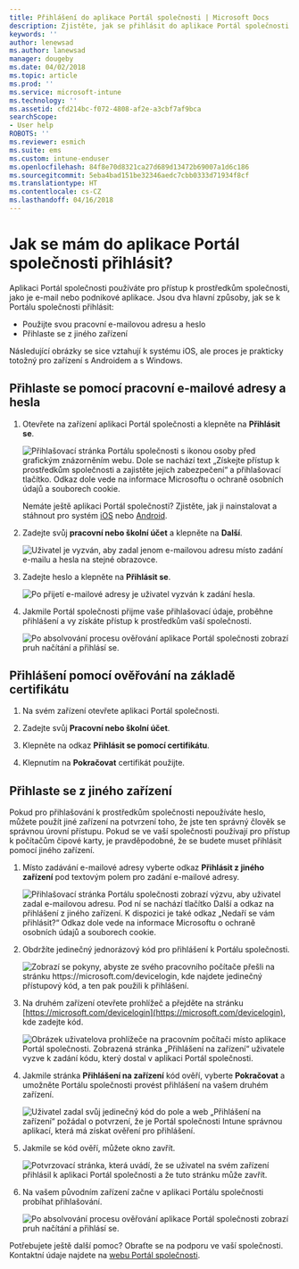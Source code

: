```yaml
---
title: Přihlášení do aplikace Portál společnosti | Microsoft Docs
description: Zjistěte, jak se přihlásit do aplikace Portál společnosti na více platformách.
keywords: ''
author: lenewsad
ms.author: lanewsad
manager: dougeby
ms.date: 04/02/2018
ms.topic: article
ms.prod: ''
ms.service: microsoft-intune
ms.technology: ''
ms.assetid: cfd214bc-f072-4808-af2e-a3cbf7af9bca
searchScope:
- User help
ROBOTS: ''
ms.reviewer: esmich
ms.suite: ems
ms.custom: intune-enduser
ms.openlocfilehash: 84f8e70d8321ca27d689d13472b69007a1d6c186
ms.sourcegitcommit: 5eba4bad151be32346aedc7cbb0333d71934f8cf
ms.translationtype: HT
ms.contentlocale: cs-CZ
ms.lasthandoff: 04/16/2018
---
```

# <a name="how-do-i-sign-in-to-the-company-portal-app---user-story-1132123--"></a>Jak se mám do aplikace Portál společnosti přihlásit? <!--User Story 1132123-->

Aplikaci Portál společnosti používáte pro přístup k prostředkům společnosti, jako je e-mail nebo podnikové aplikace. Jsou dva hlavní způsoby, jak se k Portálu společnosti přihlásit:

* Použijte svou pracovní e-mailovou adresu a heslo
* Přihlaste se z jiného zařízení

Následující obrázky se sice vztahují k systému iOS, ale proces je prakticky totožný pro zařízení s Androidem a s Windows.

## <a name="signing-in-with-your-email-address-and-password"></a>Přihlaste se pomocí pracovní e-mailové adresy a hesla

1. Otevřete na zařízení aplikaci Portál společnosti a klepněte na **Přihlásit se**.

   ![Přihlašovací stránka Portálu společnosti s ikonou osoby před grafickým znázorněním webu. Dole se nachází text „Získejte přístup k prostředkům společnosti a zajistěte jejich zabezpečení“ a přihlašovací tlačítko. Odkaz dole vede na informace Microsoftu o ochraně osobních údajů a souborech cookie.](/intune-user-help/media/cp_ios_aad_signin_after_1804_001.png)

   Nemáte ještě aplikaci Portál společnosti? Zjistěte, jak ji nainstalovat a stáhnout pro systém [iOS](install-and-sign-in-to-the-intune-company-portal-app-ios.md) nebo [Android](install-the-company-portal-app-android.md).

2. Zadejte svůj **pracovní nebo školní účet** a klepněte na **Další**.

   ![Uživatel je vyzván, aby zadal jenom e-mailovou adresu místo zadání e-mailu a hesla na stejné obrazovce.](/intune-user-help/media/cp_ios_aad_signin_after_1804_002.png)

3. Zadejte heslo a klepněte na **Přihlásit se**.

   ![Po přijetí e-mailové adresy je uživatel vyzván k zadání hesla.](/intune-user-help/media/cp_ios_aad_signin_after_1804_003.png)

4. Jakmile Portál společnosti přijme vaše přihlašovací údaje, proběhne přihlášení a vy získáte přístup k prostředkům vaší společnosti.   

   ![Po absolvování procesu ověřování aplikace Portál společnosti zobrazí pruh načítání a přihlásí se.](/intune-user-help/media/cp_ios_aad_signin_after_1804_004.png)

## <a name="signing-in-with-certificate-based-authentication"></a>Přihlášení pomocí ověřování na základě certifikátu

1.  Na svém zařízení otevřete aplikaci Portál společnosti.

2.  Zadejte svůj **Pracovní nebo školní účet**.

3.  Klepněte na odkaz **Přihlásit se pomocí certifikátu**.

4.  Klepnutím na **Pokračovat** certifikát použijte.

## <a name="signing-in-from-another-device"></a>Přihlaste se z jiného zařízení

Pokud pro přihlašování k prostředkům společnosti nepoužíváte heslo, můžete použít jiné zařízení na potvrzení toho, že jste ten správný člověk se správnou úrovní přístupu. Pokud se ve vaší společnosti používají pro přístup k počítačům čipové karty, je pravděpodobné, že se budete muset přihlásit pomocí jiného zařízení.

1. Místo zadávání e-mailové adresy vyberte odkaz **Přihlásit z jiného zařízení** pod textovým polem pro zadání e-mailové adresy.

   ![Přihlašovací stránka Portálu společnosti zobrazí výzvu, aby uživatel zadal e-mailovou adresu.  Pod ní se nachází tlačítko Další a odkaz na přihlášení z jiného zařízení. K dispozici je také odkaz „Nedaří se vám přihlásit?“ Odkaz dole vede na informace Microsoftu o ochraně osobních údajů a souborech cookie.](/intune-user-help/media/cp_ios_aad_signin_after_1804_005.png)

2. Obdržíte jedinečný jednorázový kód pro přihlášení k Portálu společnosti.

   ![Zobrazí se pokyny, abyste ze svého pracovního počítače přešli na stránku https://microsoft.com/devicelogin, kde najdete jedinečný přístupový kód, a ten pak použili k přihlášení.](/intune-user-help/media/cp_ios_aad_signin_after_1804_006.png)

3. Na druhém zařízení otevřete prohlížeč a přejděte na stránku [https://microsoft.com/devicelogin](https://microsoft.com/devicelogin), kde zadejte kód.

   ![Obrázek uživatelova prohlížeče na pracovním počítači místo aplikace Portál společnosti. Zobrazená stránka „Přihlášení na zařízení“ uživatele vyzve k zadání kódu, který dostal v aplikaci Portál společnosti.](/intune/media/cp_ios_aad_signin_from_another_device_after_1704_004.png)

4. Jakmile stránka **Přihlášení na zařízení** kód ověří, vyberte __Pokračovat__ a umožněte Portálu společnosti provést přihlášení na vašem druhém zařízení.

   ![Uživatel zadal svůj jedinečný kód do pole a web „Přihlášení na zařízení“ požádal o potvrzení, že je Portál společnosti Intune správnou aplikací, která má získat ověření pro přihlášení.](/intune/media/cp_ios_aad_signin_from_another_device_after_1704_005.png)

5. Jakmile se kód ověří, můžete okno zavřít.

   ![Potvrzovací stránka, která uvádí, že se uživatel na svém zařízení přihlásil k aplikaci Portál společnosti a že tuto stránku může zavřít.](/intune/media/cp_ios_aad_signin_from_another_device_after_1704_006.png)

6. Na vašem původním zařízení začne v aplikaci Portálu společnosti probíhat přihlašování.

   ![Po absolvování procesu ověřování aplikace Portál společnosti zobrazí pruh načítání a přihlásí se.](/intune-user-help/media/cp_ios_aad_signin_after_1804_007.png)

Potřebujete ještě další pomoc? Obraťte se na podporu ve vaší společnosti. Kontaktní údaje najdete na [webu Portál společnosti](https://portal.manage.microsoft.com#HelpDeskDialog).
